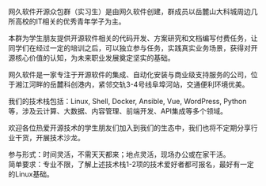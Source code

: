 网久软件开源众包群（实习生）是由网久软件创建，群成员以岳麓山大科城周边几所高校的IT相关的优秀青年学子为主。  

本群为学生朋友提供开源软件相关的代码开发、方案研究和文档编写付费任务，让同学们在经过一定的培训之后，可以独立参与任务，实践真实业务场景，获得对开源核心价值的认知，为未来职业发展奠定坚实的基础。  

网久软件是一家专注于开源软件的集成、自动化安装与商业级支持服务的公司，位于湘江河畔的岳麓科创港内，紧邻交轨3-4号线阜埠河站，交通便利环境优美。  

我们的技术栈包括：Linux, Shell, Docker, Ansible, Vue, WordPress, Python等，涉及云计算、大数据、内容管理、前端开发、API集成等多个领域。  

欢迎各位热爱开源技术的学生朋友们加入到我们的生态中，我们也将不定期分享行业干货，开展技术沙龙。  

参与形式：时间灵活，不需天天都来；地点灵活，现场办公或在家干活。  
简单要求：专业不限，了解上述技术栈1-2项的技术爱好者都可报名，最好有一定的Linux基础。  
